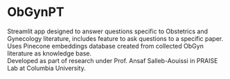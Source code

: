 # ObGynPT
Streamlit app designed to answer questions specific to Obstetrics and Gynecology literature, includes feature to ask questions to a specific paper. <br/>
Uses Pinecone embeddings database created from collected ObGyn literature as knowledge base. <br/>
Developed as part of research under Prof. Ansaf Salleb-Aouissi in PRAISE Lab at Columbia University.
